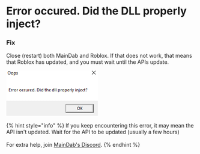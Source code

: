 # Error occured. Did the DLL properly inject?

### Fix

Close (restart) both MainDab and Roblox. If that does not work, that means that Roblox has updated, and you must wait until the APIs update.

![What the error could look like](../../.gitbook/assets/unknown-1409.png)

{% hint style="info" %}
​​lf you keep encountering this error, it may mean the API isn't updated. Wait for the API to be updated (usually a few hours)\
\
For extra help, join [MainDab's Discord](https://discord.io/maindab).
{% endhint %}
